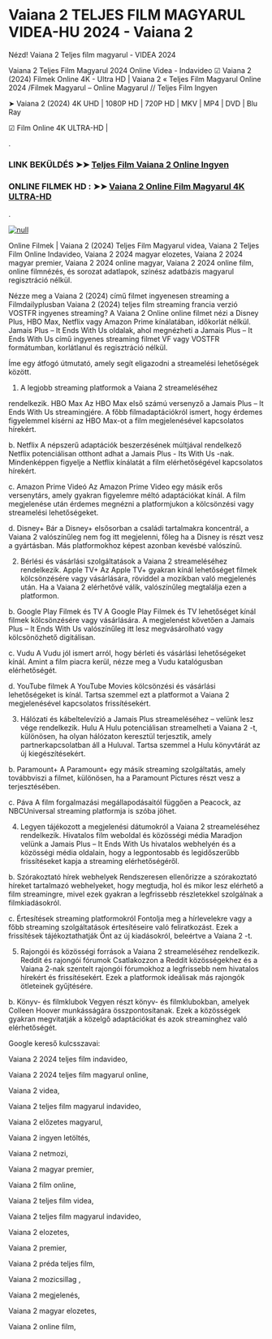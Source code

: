 # Vaiana 2 TELJES FILM MAGYARUL VIDEA-HU 2024 - Vaiana 2





Nézd! Vaiana 2 Teljes film magyarul - VIDEA 2024

Vaiana 2 Teljes Film Magyarul 2024 Online Videa - Indavideo ☑ Vaiana 2 (2024) Filmek Online 4K - Ultra HD | Vaiana 2 « Teljes Film Magyarul Online 2024 /Filmek Magyarul – Online Magyarul // Teljes Film Ingyen

➤ Vaiana 2 (2024) 4K UHD | 1080P HD | 720P HD | MKV | MP4 | DVD | Blu Ray

☑ Film Online 4K ULTRA-HD | 

.

### LINK BEKÜLDÉS ➤➤ [Teljes Film Vaiana 2 Online Ingyen](https://t.co/z4FgvWObvE)

### ONLINE FILMEK HD : ➤➤ [Vaiana 2 Online Film Magyarul 4K ULTRA-HD](https://t.co/z4FgvWObvE)

.

[![null](https://static.wixstatic.com/media/855a25_043b5abeb4ae4d35ac003198e7fe56ed~mv2.gif)](https://t.co/z4FgvWObvE)

Online Filmek | Vaiana 2 (2024) Teljes Film Magyarul videa, Vaiana 2 Teljes Film Online Indavideo, Vaiana 2 2024 magyar elozetes, Vaiana 2 2024 magyar premier, Vaiana 2 2024 online magyar, Vaiana 2 2024 online film, online filmnézés, és sorozat adatlapok, színész adatbázis magyarul regisztráció nélkül.

Nézze meg a Vaiana 2 (2024) című filmet ingyenesen streaming a Filmdailyplusban Vaiana 2 (2024) teljes film streaming francia verzió VOSTFR ingyenes streaming? A Vaiana 2 Online online filmet nézi a Disney Plus, HBO Max, Netflix vagy Amazon Prime kínálatában, időkorlát nélkül. Jamais Plus – It Ends With Us oldalak, ahol megnézheti a Jamais Plus – It Ends With Us című ingyenes streaming filmet VF vagy VOSTFR formátumban, korlátlanul és regisztráció nélkül.

Íme egy átfogó útmutató, amely segít eligazodni a streamelési lehetőségek között.

1. A legjobb streaming platformok a Vaiana 2 streameléséhez

rendelkezik. HBO Max
Az HBO Max első számú versenyző a Jamais Plus – It Ends With Us streamingjére. A főbb filmadaptációkról ismert, hogy érdemes figyelemmel kísérni az HBO Max-ot a film megjelenésével kapcsolatos hírekért.

b. Netflix
A népszerű adaptációk beszerzésének múltjával rendelkező Netflix potenciálisan otthont adhat a Jamais Plus - Its With Us -nak. Mindenképpen figyelje a Netflix kínálatát a film elérhetőségével kapcsolatos hírekért.

c. Amazon Prime Videó
Az Amazon Prime Video egy másik erős versenytárs, amely gyakran figyelemre méltó adaptációkat kínál. A film megjelenése után érdemes megnézni a platformjukon a kölcsönzési vagy streamelési lehetőségeket.

d. Disney+
Bár a Disney+ elsősorban a családi tartalmakra koncentrál, a Vaiana 2 valószínűleg nem fog itt megjelenni, főleg ha a Disney is részt vesz a gyártásban. Más platformokhoz képest azonban kevésbé valószínű.

2. Bérlési és vásárlási szolgáltatások a Vaiana 2 streameléséhez
rendelkezik. Apple TV+
Az Apple TV+ gyakran kínál lehetőséget filmek kölcsönzésére vagy vásárlására, röviddel a mozikban való megjelenés után. Ha a Vaiana 2 elérhetővé válik, valószínűleg megtalálja ezen a platformon.

b. Google Play Filmek és TV
A Google Play Filmek és TV lehetőséget kínál filmek kölcsönzésére vagy vásárlására. A megjelenést követően a Jamais Plus – It Ends With Us valószínűleg itt lesz megvásárolható vagy kölcsönözhető digitálisan.

c. Vudu
A Vudu jól ismert arról, hogy bérleti és vásárlási lehetőségeket kínál. Amint a film piacra kerül, nézze meg a Vudu katalógusban elérhetőségét.

d. YouTube filmek
A YouTube Movies kölcsönzési és vásárlási lehetőségeket is kínál. Tartsa szemmel ezt a platformot a Vaiana 2 megjelenésével kapcsolatos frissítésekért.

3. Hálózati és kábeltelevízió a Jamais Plus streameléséhez – velünk lesz vége
rendelkezik. Hulu
A Hulu potenciálisan streamelheti a Vaiana 2 -t, különösen, ha olyan hálózaton keresztül terjesztik, amely partnerkapcsolatban áll a Huluval. Tartsa szemmel a Hulu könyvtárát az új kiegészítésekért.

b. Paramount+
A Paramount+ egy másik streaming szolgáltatás, amely továbbviszi a filmet, különösen, ha a Paramount Pictures részt vesz a terjesztésében.

c. Páva
A film forgalmazási megállapodásaitól függően a Peacock, az NBCUniversal streaming platformja is szóba jöhet.

4. Legyen tájékozott a megjelenési dátumokról a Vaiana 2 streameléséhez
rendelkezik. Hivatalos film weboldal és közösségi média
Maradjon velünk a Jamais Plus – It Ends With Us hivatalos webhelyén és a közösségi média oldalain, hogy a legpontosabb és legidőszerűbb frissítéseket kapja a streaming elérhetőségéről.

b. Szórakoztató hírek webhelyek
Rendszeresen ellenőrizze a szórakoztató híreket tartalmazó webhelyeket, hogy megtudja, hol és mikor lesz elérhető a film streamingre, mivel ezek gyakran a legfrissebb részletekkel szolgálnak a filmkiadásokról.

c. Értesítések streaming platformokról
Fontolja meg a hírlevelekre vagy a főbb streaming szolgáltatások értesítéseire való feliratkozást. Ezek a frissítések tájékoztathatják Önt az új kiadásokról, beleértve a Vaiana 2 -t.

5. Rajongói és közösségi források a Vaiana 2 streameléséhez
rendelkezik. Reddit és rajongói fórumok
Csatlakozzon a Reddit közösségekhez és a Vaiana 2-nak szentelt rajongói fórumokhoz a legfrissebb nem hivatalos hírekért és frissítésekért. Ezek a platformok ideálisak más rajongók ötleteinek gyűjtésére.

b. Könyv- és filmklubok
Vegyen részt könyv- és filmklubokban, amelyek Colleen Hoover munkásságára összpontosítanak. Ezek a közösségek gyakran megvitatják a közelgő adaptációkat és azok streaminghez való elérhetőségét.


Google kereső kulcsszavai:

Vaiana 2 2024 teljes film indavideo,

Vaiana 2 2024 teljes film magyarul online,

Vaiana 2 videa,

Vaiana 2 teljes film magyarul indavideo,

Vaiana 2 előzetes magyarul,

Vaiana 2 ingyen letöltés,

Vaiana 2 netmozi,

Vaiana 2 magyar premier,

Vaiana 2 film online,

Vaiana 2 teljes film videa,

Vaiana 2 teljes film magyarul indavideo,

Vaiana 2 elozetes,

Vaiana 2 premier,

Vaiana 2 préda teljes film,

Vaiana 2 mozicsillag ,

Vaiana 2 megjelenés,

Vaiana 2 magyar elozetes,

Vaiana 2 online film,
